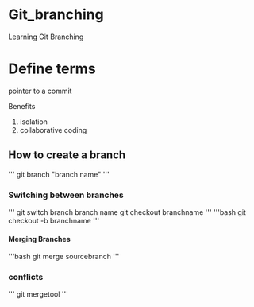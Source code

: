 # Git_branching
Learning Git Branching

# Define terms
pointer to a commit

Benefits
1. isolation
2. collaborative coding

## How to create a branch
'''
git branch "branch name"
'''

### Switching between branches
'''
git switch branch branch name
git checkout branchname
'''
'''bash
    git checkout -b branchname
'''

#### Merging Branches
'''bash
    git merge sourcebranch
'''

### conflicts
'''
    git mergetool
'''